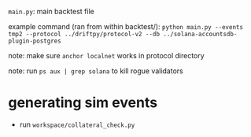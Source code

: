 `main.py`: main backtest file 

example command (ran from within backtest/): `python main.py --events tmp2 --protocol ../driftpy/protocol-v2 --db ../solana-accountsdb-plugin-postgres`

note: make sure `anchor localnet` works in protocol directory

note: run `ps aux | grep solana` to kill rogue validators

# generating sim events 
- run `workspace/collateral_check.py`